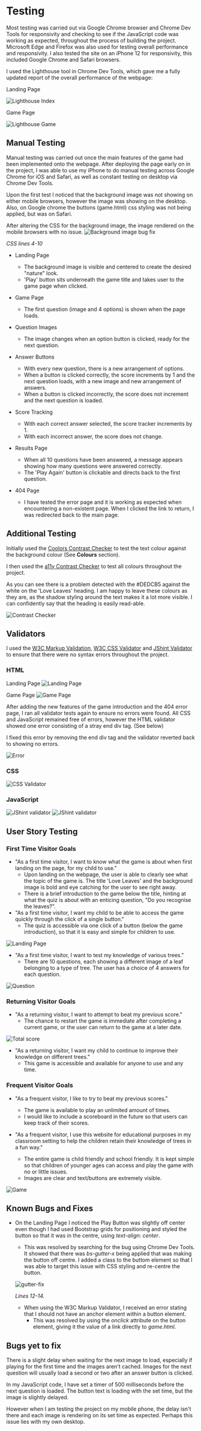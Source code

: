 # Testing

Most testing was carried out via Google Chrome browser and Chrome Dev Tools for responsivity and checking to see if the JavaScript code was working as expected, throughout the process of building the project. Microsoft Edge and Firefox was also used for testing overall performance and responsivity. I also tested the site on an iPhone 12 for responsivity, this included Google Chrome and Safari browsers.

I used the Lighthouse tool in Chrome Dev Tools, which gave me a fully updated report of the overall performance of the webpage:

Landing Page

![Lighthouse Index](/documentation/images/testing/lighthouse-index.png)

Game Page

![Lighthouse Game](/documentation/images/testing/lighthouse-game.png)


## Manual Testing

Manual testing was carried out once the main features of the game had been implemented onto the webpage. After deploying the page early on in the project, I was able to use my iPhone to do manual testing across Google Chrome for iOS and Safari, as well as constant testing on desktop via Chrome Dev Tools.

Upon the first test I noticed that the background image was not showing on either mobile browsers, however the image was showing on the desktop.
Also, on Google chrome the buttons (game.html) css styling was not being applied, but was on Safari.

After altering the CSS for the background image, the image rendered on the mobile browsers with no issue.
![Background image bug fix](/documentation/images/testing/bground-image-bugfix.png)

*CSS lines 4-10*

- Landing Page
    - The background image is visible and centered to create the desired "nature" look.
    - 'Play' button sits underneath the game title and takes user to the game page when clicked.

- Game Page
    - The first question (image and 4 options) is shown when the page loads.

- Question Images
    - The image changes when an option button is clicked, ready for the next question.

- Answer Buttons
    - With every new question, there is a new arrangement of options.
    - When a button is clicked correctly, the score increments by 1 and the next question loads, with a new image and new arrangement of answers.
    - When a button is clicked incorrectly, the score does not increment and the next question is loaded.

- Score Tracking
    - With each correct answer selected, the score tracker increments by 1.
    - With each incorrect answer, the score does not change.

- Results Page
    - When all 10 questions have been answered, a message appears showing how many questions were answered correctly.
    - The 'Play Again' button is clickable and directs back to the first question.

- 404 Page
    - I have tested the error page and it is working as expected when encountering a non-existent page. When I clicked the link to return, I was redirected back to the main page.


## Additional Testing
Initially used the [Coolors Contrast Checker](https://coolors.co/contrast-checker/112a46-acc8e5) to test the text colour against the background colour (See **Colours** section).

I then used the [a11y Contrast Checker](https://color.a11y.com/Contrast/) to test all colours throughout the project.

As you can see there is a problem detected with the #DEDCB5 against the white on the 'Love Leaves' heading. I am happy to leave these colours as they are, as the shadow styling around the text makes it a lot more visible. I can confidently say that the heading is easily read-able.

![Contrast Checker](/documentation/images/testing/contrast-check.png)

## Validators

I used the [W3C Markup Validation](https://validator.w3.org/), [W3C CSS Validator](https://jigsaw.w3.org/css-validator/) and [JShint Validator](https://jshint.com/) to ensure that there were no syntax errors throughout the project.

### HTML

Landing Page
![Landing Page](/documentation/images/testing/html-valid.png)

Game Page
![Game Page](/documentation/images/testing/html-valid2.png)

After adding the new features of the game introduction and the 404 error page, I ran all validator tests again to ensure no errors were found. All CSS and JavaScript remained free of errors, however the HTML validator showed one error consisting of a stray end div tag. (See below)

I fixed this error by removing the end div tag and the validator reverted back to showing no errors.

![Error](/documentation/images/testing/html-valid3.png)

### CSS
![CSS Validator](/documentation/images/testing/css-valid.png)

### JavaScript

![JShint validator](/documentation/images/testing/js-valid1.png)
![JShint validator](/documentation/images/testing/js-valid2.png)

## User Story Testing
### First Time Visitor Goals
- "As a first time visitor, I want to know what the game is about when first landing on the page, for my child to use."
    - Upon landing on the webpage, the user is able to clearly see what the topic of the game is. The title 'Love Leaves' and the background image is bold and eye catching for the user to see right away.
    - There is a brief introduction to the game below the title, hinting at what the quiz is about with an enticing question, "Do you recognise the leaves?".
- "As a first time visitor, I want my child to be able to access the game quickly through the click of a single button."
    - The quiz is accessible via one click of a button (below the game introduction), so that it is easy and simple for children to use.

![Landing Page](/documentation/images/testing/userstory1.png)

- "As a first time visitor, I want to test my knowledge of various trees."
    - There are 10 questions, each showing a different image of a leaf belonging to a type of tree. The user has a choice of 4 answers for each question.

![Question](/documentation/images/testing/userstory2.png)

### Returning Visitor Goals
- "As a returning visitor, I want to attempt to beat my previous score."
    - The chance to restart the game is immediate after completing a current game, or the user can return to the game at a later date.

![Total score](/documentation/images/features/total-score.png)

- "As a returning visitor, I want my child to continue to improve their knowledge on different trees."
    - This game is accessible and available for anyone to use and any time.

### Frequent Visitor Goals
- "As a frequent visitor, I like to try to beat my previous scores."
    - The game is available to play an unlimited amount of times.
    - I would like to include a scoreboard in the future so that users can keep track of their scores.

- "As a frequent visitor, I use this website for educational purposes in my classroom setting to help the children retain their knowledge of trees in a fun way."
    - The entire game is child friendly and school friendly. It is kept simple so that children of younger ages can access and play the game with no or little issues.
    - Images are clear and text/buttons are extremely visible.

![Game](/documentation/images/testing/userstory3.png)

## Known Bugs and Fixes
- On the Landing Page I noticed the Play Button was slightly off center even though I had used Bootstrap grids for positioning and styled the button so that it was in the centre, using *text-align: center*.
    - This was resolved by searching for the bug using Chrome Dev Tools. It showed that there was *bs-gutter-x* being applied that was making the button off centre. I added a class to the buttom element so that I was able to target this issue with CSS styling and re-centre the button.

    ![gutter-fix](/documentation/images/testing/gutter-fix.png)

    *Lines 12-14.*

    - When using the W3C Markup Validator, I received an error stating that I should not have an anchor element within a button element.
        - This was resolved by using the *onclick* attribute on the button element, giving it the value of a link directly to *game.html*.

## Bugs yet to fix
There is a slight delay when waiting for the next image to load, especially if playing for the first time and the images aren't cached. Images for the next question will usually load a second or two after an answer button is clicked.

In my JavaScript code, I have set a timer of 500 milliseconds before the next question is loaded. The button text is loading with the set time, but the image is slightly delayed.

However when I am testing the project on my mobile phone, the delay isn't there and each image is rendering on its set time as expected. Perhaps this issue lies with my own desktop.